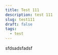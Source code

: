 ```yaml
---
title: Test 111
description: test 111
slug: test111
draft: false
tags:
  - test
---
```

sfdsadsfadsf
